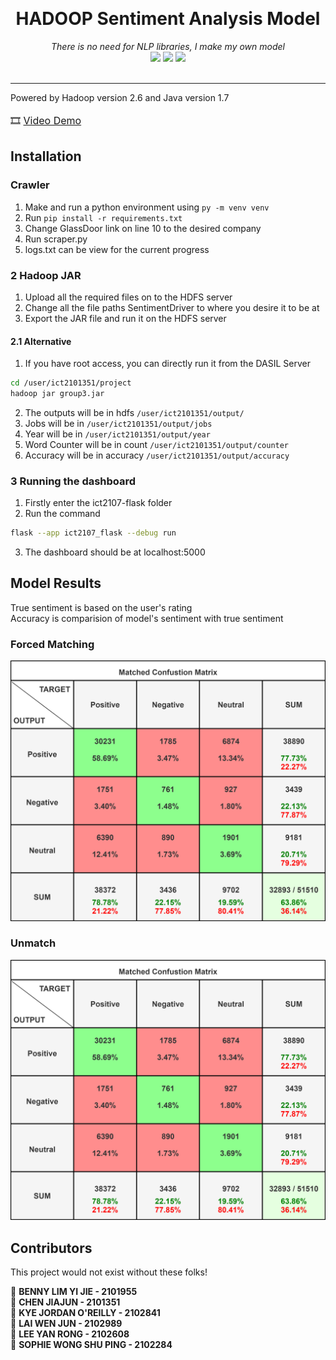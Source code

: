 <p align="center">
    <br />
    <h1 align="center">HADOOP Sentiment Analysis Model</h1>
</p>

<p align="center">
    <i>There is no need for NLP libraries, I make my own model</i><br />
    <img src="https://img.shields.io/badge/hadoop-2.6-brightgreen" />
    <img src="https://img.shields.io/badge/java-1.7-green" />
    <img src="https://img.shields.io/badge/Coded%20By%20Humans-100%25-brightgreen" />
    <br /><br />
</p>
<hr>

Powered by Hadoop version 2.6 and Java version 1.7  
<br>
<font size="3">🎞️ [Video Demo](https://youtu.be/MKORdvMF_28)</font>

## Installation

### Crawler

1. Make and run a python environment using `py -m venv venv`
2. Run `pip install -r requirements.txt`
3. Change GlassDoor link on line 10 to the desired company
4. Run scraper.py
5. logs.txt can be view for the current progress

### 2 Hadoop JAR

1. Upload all the required files on to the HDFS server
2. Change all the file paths SentimentDriver to where you desire it to be at
3. Export the JAR file and run it on the HDFS server

#### 2.1 Alternative
1. If you have root access, you can directly run it from the DASIL Server
```bash
cd /user/ict2101351/project
hadoop jar group3.jar
```
2. The outputs will be in hdfs `/user/ict2101351/output/`
3. Jobs will be in `/user/ict2101351/output/jobs`
4. Year will be in `/user/ict2101351/output/year`
5. Word Counter will be in count `/user/ict2101351/output/counter`
6. Accuracy will be in accuracy `/user/ict2101351/output/accuracy`

### 3 Running the dashboard
1. Firstly enter the ict2107-flask folder
2. Run the command  
```bash
flask --app ict2107_flask --debug run
```
3. The dashboard should be at <a>localhost:5000</a>

## Model Results

True sentiment is based on the user's rating  
Accuracy is comparision of model's sentiment with true sentiment

### Forced Matching
<img src = "./Others/matchedconfustionmatrix.png">

### Unmatch
<img src = "./Others/matchedconfustionmatrix.png">

## <b>Contributors</b>

This project would not exist without these folks!

🧑 **BENNY LIM YI JIE - 2101955**  
🧑 **CHEN JIAJUN - 2101351**  
🧑 **KYE JORDAN O'REILLY - 2102841**  
🧑 **LAI WEN JUN - 2102989**  
👩 **LEE YAN RONG - 2102608**  
👩 **SOPHIE WONG SHU PING - 2102284**  
